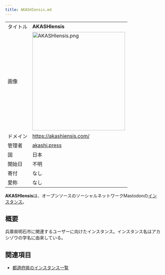 ```yaml
---
title: AKASHIensis.md
---
```

<div>

|          |                                                                                                                                                                                                                                                                                        |
|----------|----------------------------------------------------------------------------------------------------------------------------------------------------------------------------------------------------------------------------------------------------------------------------------------|
| タイトル | **AKASHIensis**                                                                                                                                                                                                                                                                        |
| 画像     | [<img src="/images/thumb/9/98/AKASHIensis.png/300px-AKASHIensis.png" srcset="/images/thumb/9/98/AKASHIensis.png/450px-AKASHIensis.png 1.5x, /images/9/98/AKASHIensis.png 2x" width="300" height="319" alt="AKASHIensis.png" />](/%E3%83%95%E3%82%A1%E3%82%A4%E3%83%AB:AKASHIensis.png) |
| ドメイン | <a href="https://akashiensis.com/" rel="nofollow">https://akashiensis.com/</a>                                                                                                                                                                                                         |
| 管理者   | <a href="https://akashiensis.com/@akashipress" rel="nofollow">akashi.press</a>                                                                                                                                                                                                         |
| 国       | 日本                                                                                                                                                                                                                                                                                   |
| 開始日   | 不明                                                                                                                                                                                                                                                                                   |
| 寄付     | なし                                                                                                                                                                                                                                                                                   |
| 愛称     | なし                                                                                                                                                                                                                                                                                   |

**AKASHIensis**は、オープンソースのソーシャルネットワークMastodonの[インスタンス](/%E3%82%A4%E3%83%B3%E3%82%B9%E3%82%BF%E3%83%B3%E3%82%B9 "インスタンス")。

## 概要

兵庫県明石市に関連するユーザーに向けたインスタンス。インスタンス名はアカシゾウの学名に由来している。

## 関連項目

-   [都道府県のインスタンス一覧](/%E9%83%BD%E9%81%93%E5%BA%9C%E7%9C%8C%E3%81%AE%E3%82%A4%E3%83%B3%E3%82%B9%E3%82%BF%E3%83%B3%E3%82%B9%E4%B8%80%E8%A6%A7 "都道府県のインスタンス一覧")

</div>
